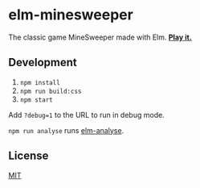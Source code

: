 # elm-minesweeper

The classic game MineSweeper made with Elm. **[Play it.][play]**

## Development

1. `npm install`
2. `npm run build:css`
3. `npm start`

Add `?debug=1` to the URL to run in debug mode.

`npm run analyse` runs [elm-analyse].

## License

[MIT](LICENSE)

[elm-analyse]: https://github.com/stil4m/elm-analyse
[play]: https://lydell.github.io/elm-minesweeper/
